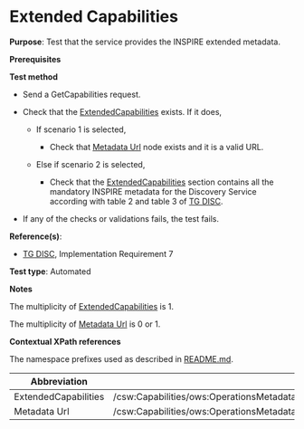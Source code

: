 # Extended Capabilities

**Purpose**: Test that the service provides the INSPIRE extended metadata.

**Prerequisites**

**Test method**

* Send a GetCapabilities request.

* Check that the [ExtendedCapabilities](#extendedCapabilities) exists. If it does,

  * If scenario 1 is selected,

    * Check that [Metadata Url](#metadataUrl) node exists and it is a valid URL.
  
  * Else if scenario 2 is selected,

    * Check that the [ExtendedCapabilities](#extendedCapabilities) section contains all the mandatory INSPIRE metadata for the Discovery Service according with table 2 and table 3 of [TG DISC](http://inspire.ec.europa.eu/id/ats/discovery-service/3.1/csw-iso-ap/README#ref_TG_DISC).

* If any of the checks or validations fails, the test fails.

**Reference(s)**:
* [TG DISC](http://inspire.ec.europa.eu/id/ats/discovery-service/3.1/csw-iso-ap/README#ref_TG_DISC), Implementation Requirement 7

**Test type**: Automated

**Notes**

The multiplicity of [ExtendedCapabilities](#extendedCapabilities) is 1.

The multiplicity of [Metadata Url](#metadataUrl) is 0 or 1.

**Contextual XPath references**

The namespace prefixes used as described in [README.md](http://inspire.ec.europa.eu/id/ats/discovery-service/3.1/csw-iso-ap/README#namespaces).

Abbreviation                                               |  XPath expression
---------------------------------------------------------- | -------------------------------------------------------------------------
| ExtendedCapabilities <a name="extendedCapabilities"></a>   | /csw:Capabilities/ows:OperationsMetadata/inspire_ds:ExtendedCapabilities |
| Metadata Url <a name="metadataUrl"></a> | /csw:Capabilities/ows:OperationsMetadata/inspire_ds:ExtendedCapabilities/inspire_common:MetadataUrl/inspire_common:URL |
